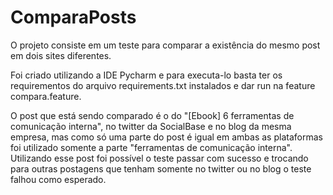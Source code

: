# ComparaPosts
O projeto consiste em um teste para comparar a existência do mesmo post em dois sites diferentes.

Foi criado utilizando a IDE Pycharm e para executa-lo basta ter os requirementos do arquivo requirements.txt instalados e dar run na feature compara.feature.

O post que está sendo comparado é o do "[Ebook] 6 ferramentas de comunicação interna", no twitter da SocialBase e no blog da mesma empresa, mas como só uma parte do post é igual em ambas as plataformas foi utilizado somente a parte "ferramentas de comunicação interna". Utilizando esse post foi possível o teste passar com sucesso e trocando para outras postagens que tenham somente no twitter ou no blog o teste falhou como esperado. 

